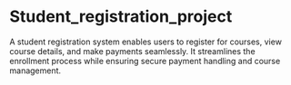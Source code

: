# Student_registration_project
A student registration system enables users to register for courses, view course details, and make payments seamlessly. It streamlines the enrollment process while ensuring secure payment handling and course management.
